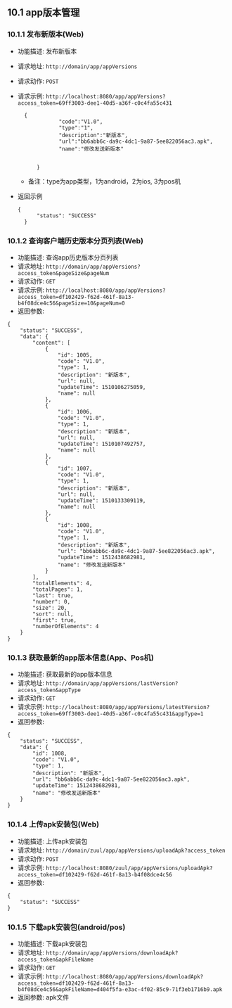 ## 10.1 app版本管理
### 10.1.1 发布新版本(Web)
- 功能描述: 发布新版本
- 请求地址: `http://domain/app/appVersions`
- 请求动作: `POST`
- 请求示例: `http://localhost:8080/app/appVersions?access_token=69ff3003-dee1-40d5-a36f-c0c4fa55c431`

   ```
     {
             	"code":"V1.0",
             	"type":"1",
             	"description":"新版本",
             	"url":"bb6abb6c-da9c-4dc1-9a87-5ee822056ac3.apk",
             	"name":"修改发送新版本"
             	
         	
         }
    ```
    - 备注：type为app类型，1为android，2为ios, 3为pos机
- 返回示例

  ```
  {
        "status": "SUCCESS"
    }
  ```
  
### 10.1.2 查询客户端历史版本分页列表(Web)

- 功能描述: 查询app历史版本分页列表
- 请求地址: `http://domain/app/appVersions?access_token&pageSize&pageNum`
- 请求动作: `GET`
- 请求示例: `http://localhost:8080/app/appVersions?access_token=df102429-f62d-461f-8a13-b4f08dce4c56&pageSize=10&pageNum=0`
- 返回参数:

```
{
    "status": "SUCCESS",
    "data": {
        "content": [
            {
                "id": 1005,
                "code": "V1.0",
                "type": 1,
                "description": "新版本",
                "url": null,
                "updateTime": 1510106275059,
                "name": null
            },
            {
                "id": 1006,
                "code": "V1.0",
                "type": 1,
                "description": "新版本",
                "url": null,
                "updateTime": 1510107492757,
                "name": null
            },
            {
                "id": 1007,
                "code": "V1.0",
                "type": 1,
                "description": "新版本",
                "url": null,
                "updateTime": 1510133309119,
                "name": null
            },
            {
                "id": 1008,
                "code": "V1.0",
                "type": 1,
                "description": "新版本",
                "url": "bb6abb6c-da9c-4dc1-9a87-5ee822056ac3.apk",
                "updateTime": 1512438682981,
                "name": "修改发送新版本"
            }
        ],
        "totalElements": 4,
        "totalPages": 1,
        "last": true,
        "number": 0,
        "size": 20,
        "sort": null,
        "first": true,
        "numberOfElements": 4
    }
}
```

### 10.1.3 获取最新的app版本信息(App、Pos机)
- 功能描述: 获取最新的app版本信息
- 请求地址: `http://domain/app/appVersions/lastVersion?access_token&appType`
- 请求动作: `GET`
- 请求示例: `http://localhost:8080/app/appVersions/latestVersion?access_token=69ff3003-dee1-40d5-a36f-c0c4fa55c431&appType=1`
- 返回参数:

```
{
    "status": "SUCCESS",
    "data": {
        "id": 1008,
        "code": "V1.0",
        "type": 1,
        "description": "新版本",
        "url": "bb6abb6c-da9c-4dc1-9a87-5ee822056ac3.apk",
        "updateTime": 1512438682981,
        "name": "修改发送新版本"
    }
}
```

### 10.1.4 上传apk安装包(Web)
- 功能描述: 上传apk安装包
- 请求地址: `http://domain/zuul/app/appVersions/uploadApk?access_token`
- 请求动作: `POST`
- 请求示例: `http://localhost:8080/zuul/app/appVersions/uploadApk?access_token=df102429-f62d-461f-8a13-b4f08dce4c56`
- 返回参数:

```
{
    "status": "SUCCESS"
}
```

### 10.1.5 下载apk安装包(android/pos)
- 功能描述: 下载apk安装包
- 请求地址: `http://domain/app/appVersions/downloadApk?access_token&apkFileName`
- 请求动作: `GET`
- 请求示例: `http://localhost:8080/app/appVersions/downloadApk?access_token=df102429-f62d-461f-8a13-b4f08dce4c56&apkFileName=d404f5fa-e3ac-4f02-85c9-71f3eb1716b9.apk`
- 返回参数: apk文件


